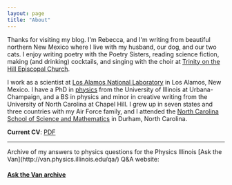 ```yaml
---
layout: page
title: "About"
---
```


Thanks for visiting my blog. I'm Rebecca, and I'm writing from beautiful northern New Mexico where I live with my husband, our dog, and our two cats. I enjoy writing poetry with the Poetry Sisters, reading science fiction, making (and drinking) cocktails, and singing with the choir at [Trinity on the Hill Episcopal Church](http://latoth.org/).

I work as a scientist at [Los Alamos National Laboratory](https://lanl.gov) in Los Alamos, New Mexico. I have a PhD in [physics](http://research.physics.illinois.edu/QI/Photonics/) from the University of Illinois at Urbana-Champaign, and a BS in physics and minor in creative writing from the University of North Carolina at Chapel Hill. I grew up in seven states and three countries with my Air Force family, and I attended the [North Carolina School of Science and Mathematics](http://ncssm.edu) in Durham, North Carolina.

**Current CV**: <a href="{{ site.baseurl }}/public/pdf/cv_external_2019-10.pdf">PDF</a>

<hr>
Archive of my answers to physics questions for the Physics Illinois [Ask the Van](http://van.physics.illinois.edu/qa/) Q&A website:

#### <a href="{{ site.baseurl }}/askthevan">Ask the Van archive</a>




